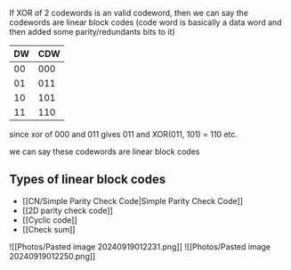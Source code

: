 
If XOR of 2 codewords is an valid codeword, then we can say the codewords are linear block codes
(code word is basically a data word and then added some parity/redundants bits to it)

| DW  | CDW |
| --- | --- |
| 00  | 000 |
| 01  | 011 |
| 10  | 101 |
| 11  | 110 |

since xor of 000 and 011 gives 011 
and XOR(011, 101) = 110
etc.

we can say these codewords are linear block codes

## Types of linear block codes
- [[CN/Simple Parity Check Code|Simple Parity Check Code]]
- [[2D parity check code]]
- [[Cyclic code]]
- [[Check sum]]


![[Photos/Pasted image 20240919012231.png]]
![[Photos/Pasted image 20240919012250.png]]

